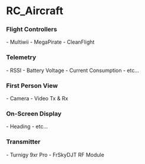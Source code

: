 # RC_Aircraft

<h3>Flight Controllers</h3>
- Multiwii
- MegaPirate
- CleanFlight

<h3>Telemetry</h3>
- RSSI
- Battery Voltage
- Current Consumption
- etc...

<h3>First Person View</h3>
- Camera
- Video Tx & Rx

<h3>On-Screen Display</h3>
- Heading 
- etc...

<h3>Transmitter</h3>
- Turnigy 9xr Pro
- FrSkyDJT RF Module

